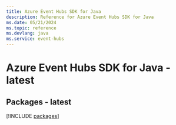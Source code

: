 ```yaml
---
title: Azure Event Hubs SDK for Java
description: Reference for Azure Event Hubs SDK for Java
ms.date: 05/21/2024
ms.topic: reference
ms.devlang: java
ms.service: event-hubs
---
```

# Azure Event Hubs SDK for Java - latest
## Packages - latest
[!INCLUDE [packages](event-hubs-index.md)]